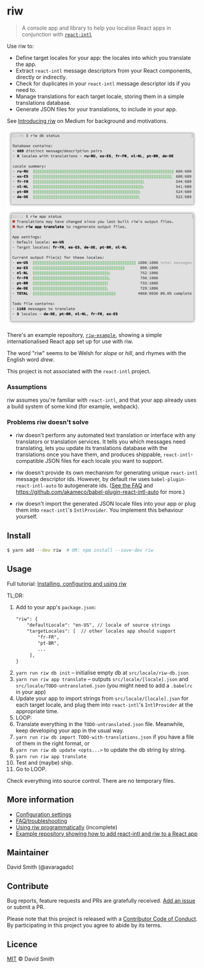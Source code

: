 # riw

> A console app and library to help you localise React apps in conjunction with [`react-intl`](https://github.com/yahoo/react-intl/)

Use riw to:

- Define target locales for your app: the locales into which you translate the app.
- Extract `react-intl` message descriptors from your React components, directly or indirectly.
- Check for duplicates in your `react-intl` message descriptor ids if you need to.
- Manage translations for each target locale, storing them in a simple translations database.
- Generate JSON files for your translations, to include in your app.

See [Introducing riw](https://medium.com/@avaragado/introducing-riw-854f9a2c9f52) on Medium for background and motivations.

<img src="doc/assets/riw-db-status.png" width="600">

<img src="doc/assets/riw-app-status.png" width="600">

There's an example repository, [`riw-example`](https://github.com/avaragado/riw-example), showing a simple internationalised React app set up for use with riw.

The word "riw" seems to be Welsh for _slope_ or _hill_, and rhymes with the English word _drew_.

This project is not associated with the `react-intl` project.


### Assumptions

riw assumes you're familiar with `react-intl`, and that your app already uses a build system of some kind (for example, webpack).


### Problems riw doesn't solve

- riw doesn't perform any automated text translation or interface with any translators or translation services. It tells you which messages need translating, lets you update its translations database with the translations once you have them, and produces shippable, `react-intl`-compatible JSON files for each locale you want to support.

- riw doesn't provide its own mechanism for generating unique `react-intl` message descriptor ids. However, by default riw uses `babel-plugin-react-intl-auto` to autogenerate ids. ([See the FAQ](doc/faq.md) and https://github.com/akameco/babel-plugin-react-intl-auto for more.)

- riw doesn't import the generated JSON locale files into your app or plug them into `react-intl`'s `IntlProvider`. You implement this behaviour yourself.


## Install

```bash
$ yarn add --dev riw  # OR: npm install --save-dev riw
```

## Usage

Full tutorial: [Installing, configuring and using riw](doc/tutorial.md)

TL;DR:

1. Add to your app's `package.json`:
   ```json5
   "riw": {
       "defaultLocale": "en-US", // locale of source strings
       "targetLocales": [  // other locales app should support
           "fr-FR",
           "pt-BR",
           ...
        ],
   }
   ```
1. `yarn run riw db init` – initialise empty db at `src/locale/riw-db.json`
1. `yarn run riw app translate` – outputs `src/locale/[locale].json` and `src/locale/TODO-untranslated.json` (you might need to add a `.babelrc` in your app)
1. Update your app to import strings from `src/locale/[locale].json` for each target locale, and plug them into `react-intl`'s `IntlProvider` at the appropriate time.
1. LOOP:
1. Translate everything in the `TODO-untranslated.json` file. Meanwhile, keep developing your app in the usual way.
1. `yarn run riw db import TODO-with-translations.json` if you have a file of them in the right format, or
1. `yarn run riw db update <opts...>` to update the db string by string.
1. `yarn run riw app translate`
1. Test and (maybe) ship.
1. Go to LOOP.

Check everything into source control. There are no temporary files.


## More information

- [Configuration settings](doc/config.md)
- [FAQ/troubleshooting](doc/faq.md)
- [Using riw programmatically](doc/library.md) (incomplete)
- [Example repository showing how to add react-intl and riw to a React app](https://github.com/avaragado/riw-example)


## Maintainer

David Smith (@avaragado)


## Contribute

Bug reports, feature requests and PRs are gratefully received. [Add an issue](https://github.com/avaragado/riw/issues/new) or submit a PR.

Please note that this project is released with a [Contributor Code of Conduct](code-of-conduct.md). By participating in this project you agree to abide by its terms.


## Licence

[MIT](LICENSE.txt) © David Smith

